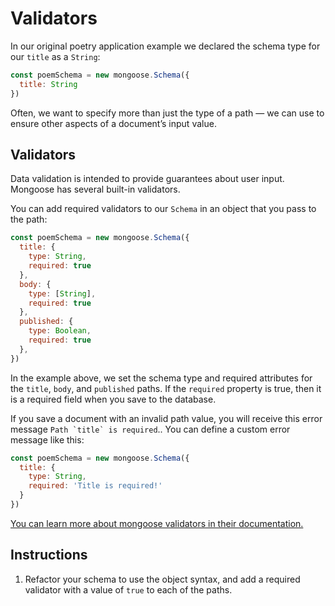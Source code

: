 # Validators

In our original poetry application example we declared the schema type for our ``title`` as a ``String``:
```javascript
const poemSchema = new mongoose.Schema({
  title: String
})
```

Often, we want to specify more than just the type of a path — we can use   to ensure other aspects of a document’s input value.

## Validators

Data validation is intended to provide guarantees about user input. Mongoose has several built-in validators.

You can add required validators to our ``Schema`` in an object that you pass to the path:
```javascript
const poemSchema = new mongoose.Schema({
  title: {
    type: String,
    required: true
  },
  body: {
    type: [String],
    required: true
  },
  published: {
    type: Boolean,
    required: true
  },
})
```

In the example above, we set the schema type and required attributes for the ``title``, ``body``, and ``published`` paths. If the ``required`` property is true, then it is a required field when you save to the database.

If you save a document with an invalid path value, you will receive this error message ``Path `title` is required``.. You can define a custom error message like this:
```javascript
const poemSchema = new mongoose.Schema({
  title: {
    type: String,
    required: 'Title is required!'
  }
})
```

[You can learn more about mongoose validators in their documentation.](http://mongoosejs.com/docs/validation.html)

## Instructions

1. Refactor your schema to use the object syntax, and add a required validator with a value of ``true`` to each of the paths.
